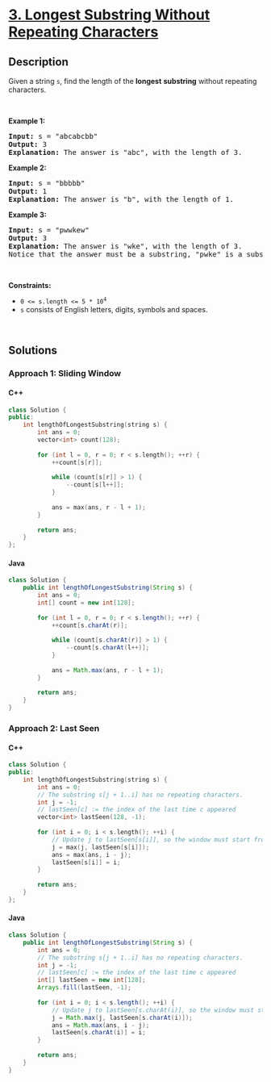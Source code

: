 # [3. Longest Substring Without Repeating Characters](https://leetcode.com/problems/longest-substring-without-repeating-characters)

## Description

<p>Given a string <code>s</code>, find the length of the <strong>longest</strong> <span data-keyword="substring-nonempty"><strong>substring</strong></span> without repeating characters.</p>
<p>&nbsp;</p>

<p><strong class="example">Example 1:</strong></p>
<pre>
<strong>Input:</strong> s = &quot;abcabcbb&quot;
<strong>Output:</strong> 3
<strong>Explanation:</strong> The answer is &quot;abc&quot;, with the length of 3.
</pre>

<p><strong class="example">Example 2:</strong></p>
<pre>
<strong>Input:</strong> s = &quot;bbbbb&quot;
<strong>Output:</strong> 1
<strong>Explanation:</strong> The answer is &quot;b&quot;, with the length of 1.
</pre>

<p><strong class="example">Example 3:</strong></p>
<pre>
<strong>Input:</strong> s = &quot;pwwkew&quot;
<strong>Output:</strong> 3
<strong>Explanation:</strong> The answer is &quot;wke&quot;, with the length of 3.
Notice that the answer must be a substring, &quot;pwke&quot; is a subsequence and not a substring.
</pre>
<p>&nbsp;</p>

<p><strong>Constraints:</strong></p>
<ul>
    <li><code>0 &lt;= s.length &lt;= 5 * 10<sup>4</sup></code></li>
    <li><code>s</code> consists of English letters, digits, symbols and spaces.</li>
</ul>
<p>&nbsp;</p>

## Solutions

### **Approach 1: Sliding Window**

<!-- tabs:start -->

#### C++

```cpp
class Solution {
public:
    int lengthOfLongestSubstring(string s) {
        int ans = 0;
        vector<int> count(128);
        
        for (int l = 0, r = 0; r < s.length(); ++r) {
            ++count[s[r]];
            
            while (count[s[r]] > 1) {
                --count[s[l++]];
            }
            
            ans = max(ans, r - l + 1);
        }
        
        return ans;
    }
};
```

#### Java

```java
class Solution {
    public int lengthOfLongestSubstring(String s) {
        int ans = 0;
        int[] count = new int[128];
        
        for (int l = 0, r = 0; r < s.length(); ++r) {
            ++count[s.charAt(r)];
            
            while (count[s.charAt(r)] > 1) {
                --count[s.charAt(l++)];
            }
            
            ans = Math.max(ans, r - l + 1);
        }
        
        return ans;
    }
}
```

<!-- tabs:end -->

### **Approach 2: Last Seen**

<!-- tabs:start -->

#### C++

```cpp
class Solution {
public:
    int lengthOfLongestSubstring(string s) {
        int ans = 0;
        // The substring s[j + 1..i] has no repeating characters.
        int j = -1;
        // lastSeen[c] := the index of the last time c appeared
        vector<int> lastSeen(128, -1);
        
        for (int i = 0; i < s.length(); ++i) {
            // Update j to lastSeen[s[i]], so the window must start from j + 1.
            j = max(j, lastSeen[s[i]]);
            ans = max(ans, i - j);
            lastSeen[s[i]] = i;
        }
        
        return ans;
    }
};
```

#### Java

```java
class Solution {
    public int lengthOfLongestSubstring(String s) {
        int ans = 0;
        // The substring s[j + 1..i] has no repeating characters.
        int j = -1;
        // lastSeen[c] := the index of the last time c appeared
        int[] lastSeen = new int[128];
        Arrays.fill(lastSeen, -1);
        
        for (int i = 0; i < s.length(); ++i) {
            // Update j to lastSeen[s.charAt(i)], so the window must start from j + 1.
            j = Math.max(j, lastSeen[s.charAt(i)]);
            ans = Math.max(ans, i - j);
            lastSeen[s.charAt(i)] = i;
        }
        
        return ans;
    }
}
```

<!-- tabs:end -->